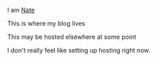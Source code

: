 I am [Nate](https://npmaile.com)

This is where my blog lives

This may be hosted elsewhere at some point

I don't really feel like setting up hosting right now.
